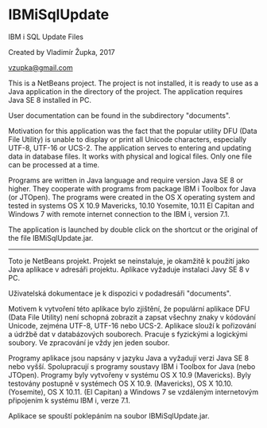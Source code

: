 # IBMiSqlUpdate
IBM i SQL Update Files

Created by Vladimír Župka, 2017

vzupka@gmail.com

This is a NetBeans project. The project is not installed, it is ready to use as a Java application in the directory of the project. The application requires Java SE 8 installed in PC.

User documentation can be found in the subdirectory "documents".

Motivation for this application was the fact that the popular utility DFU (Data File Utility) is unable to display or print all Unicode characters, especially UTF-8, UTF-16 or UCS-2.
The application serves to entering and updating data in database files. It works with physical and logical files. Only one file can be processed at a time.

Programs are written in Java language and require version Java SE 8 or higher. They cooperate with programs from package IBM i Toolbox for Java (or JTOpen). The programs were created in the OS X operating system and tested in systems OS X 10.9 Mavericks, 10.10 Yosemite, 10.11 El Capitan and Windows 7 with remote internet connection to the IBM i, version 7.1.

The application is launched by double click on the shortcut or the original of the file IBMiSqlUpdate.jar.

- - - - - - - - - - 

Toto je NetBeans projekt. Projekt se neinstaluje, je okamžitě k použití jako Java aplikace v adresáři projektu. Aplikace vyžaduje instalaci Javy SE 8 v PC.

Uživatelská dokumentace je k dispozici v podadresáři "documents".

Motivem k vytvoření této aplikace bylo zjištění, že populární aplikace DFU (Data File Utility) není schopná zobrazit a zapsat všechny znaky v kódování Unicode, zejména UTF-8, UTF-16 nebo UCS-2.
Aplikace slouží k pořizování a údržbě dat v databázových souborech. Pracuje s fyzickými a logickými soubory. Ve zpracování je vždy jen jeden soubor.

Programy aplikace jsou napsány v jazyku Java a vyžadují verzi Java SE 8 nebo vyšší. Spolupracují s programy soustavy IBM i Toolbox for Java (nebo JTOpen). Programy byly vytvořeny v systému OS X 10.9 (Mavericks). Byly testovány postupně v systémech OS X 10.9. (Mavericks), OS X 10.10. (Yosemite), OS X 10.11. (El Capitan) a Windows 7 se vzdáleným internetovým připojením k systému IBM i, verze 7.1.

Aplikace se spouští poklepáním na soubor IBMiSqlUpdate.jar.
